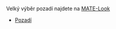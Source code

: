 <!--
.. link:
.. description:
.. tags: Pozadí
.. date: 2014-02-24 17:32:07
.. title: Pozadí
.. slug: pozadí
-->

Velký výběr pozadí najdete na [MATE-Look](https://www.mate-look.org)

  * [Pozadí](https://www.mate-look.org/browse/cat/359)


